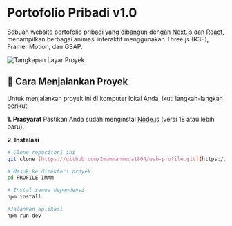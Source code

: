 # Portofolio Pribadi v1.0

Sebuah website portofolio pribadi yang dibangun dengan Next.js dan React, menampilkan berbagai animasi interaktif menggunakan Three.js (R3F), Framer Motion, dan GSAP.

![Tangkapan Layar Proyek](https://i.imgur.com/your-screenshot.png) 
## 🔧 Cara Menjalankan Proyek

Untuk menjalankan proyek ini di komputer lokal Anda, ikuti langkah-langkah berikut:

**1. Prasyarat**
Pastikan Anda sudah menginstal [Node.js](https://nodejs.org/) (versi 18 atau lebih baru).

**2. Instalasi**
```bash
# Clone repositori ini
git clone [https://github.com/Imammahmuda1804/web-profile.git](https://github.com/Imammahmuda1804/web-profile.git)

# Masuk ke direktori proyek
cd PROFILE-IMAM

# Instal semua dependensi
npm install

#Jalankan aplikasi
npm run dev